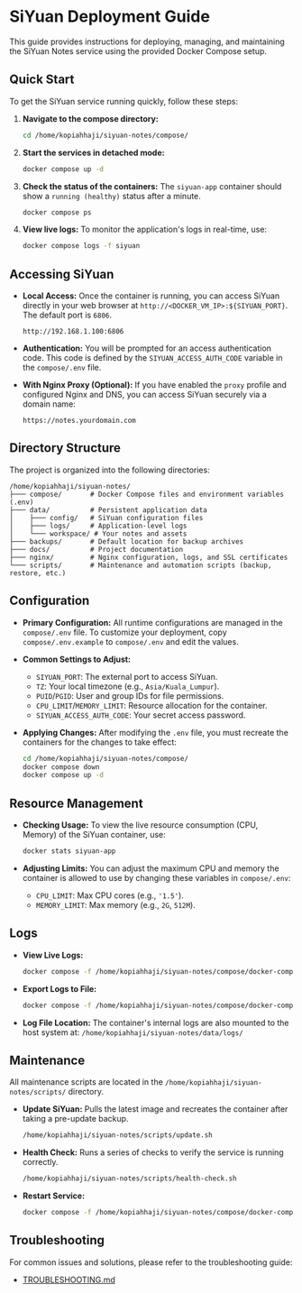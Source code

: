 # SiYuan Deployment Guide

This guide provides instructions for deploying, managing, and maintaining the SiYuan Notes service using the provided Docker Compose setup.

## Quick Start

To get the SiYuan service running quickly, follow these steps:

1.  **Navigate to the compose directory:**
    ```bash
    cd /home/kopiahhaji/siyuan-notes/compose/
    ```

2.  **Start the services in detached mode:**
    ```bash
    docker compose up -d
    ```

3.  **Check the status of the containers:**
    The `siyuan-app` container should show a `running (healthy)` status after a minute.
    ```bash
    docker compose ps
    ```

4.  **View live logs:**
    To monitor the application's logs in real-time, use:
    ```bash
    docker compose logs -f siyuan
    ```

## Accessing SiYuan

-   **Local Access:** Once the container is running, you can access SiYuan directly in your web browser at `http://<DOCKER_VM_IP>:${SIYUAN_PORT}`. The default port is `6806`.
    ```
    http://192.168.1.100:6806
    ```

-   **Authentication:** You will be prompted for an access authentication code. This code is defined by the `SIYUAN_ACCESS_AUTH_CODE` variable in the `compose/.env` file.

-   **With Nginx Proxy (Optional):** If you have enabled the `proxy` profile and configured Nginx and DNS, you can access SiYuan securely via a domain name:
    ```
    https://notes.yourdomain.com
    ```

## Directory Structure

The project is organized into the following directories:

```
/home/kopiahhaji/siyuan-notes/
├─── compose/       # Docker Compose files and environment variables (.env)
├─── data/          # Persistent application data
│    ├─── config/   # SiYuan configuration files
│    ├─── logs/     # Application-level logs
│    └─── workspace/ # Your notes and assets
├─── backups/       # Default location for backup archives
├─── docs/          # Project documentation
├─── nginx/         # Nginx configuration, logs, and SSL certificates
└─── scripts/       # Maintenance and automation scripts (backup, restore, etc.)
```

## Configuration

-   **Primary Configuration:** All runtime configurations are managed in the `compose/.env` file. To customize your deployment, copy `compose/.env.example` to `compose/.env` and edit the values.

-   **Common Settings to Adjust:**
    -   `SIYUAN_PORT`: The external port to access SiYuan.
    -   `TZ`: Your local timezone (e.g., `Asia/Kuala_Lumpur`).
    -   `PUID`/`PGID`: User and group IDs for file permissions.
    -   `CPU_LIMIT`/`MEMORY_LIMIT`: Resource allocation for the container.
    -   `SIYUAN_ACCESS_AUTH_CODE`: Your secret access password.

-   **Applying Changes:** After modifying the `.env` file, you must recreate the containers for the changes to take effect:
    ```bash
    cd /home/kopiahhaji/siyuan-notes/compose/
    docker compose down
    docker compose up -d
    ```

## Resource Management

-   **Checking Usage:** To view the live resource consumption (CPU, Memory) of the SiYuan container, use:
    ```bash
    docker stats siyuan-app
    ```

-   **Adjusting Limits:** You can adjust the maximum CPU and memory the container is allowed to use by changing these variables in `compose/.env`:
    -   `CPU_LIMIT`: Max CPU cores (e.g., `'1.5'`).
    -   `MEMORY_LIMIT`: Max memory (e.g., `2G`, `512M`).

## Logs

-   **View Live Logs:**
    ```bash
    docker compose -f /home/kopiahhaji/siyuan-notes/compose/docker-compose.yml logs -f siyuan
    ```

-   **Export Logs to File:**
    ```bash
    docker compose -f /home/kopiahhaji/siyuan-notes/compose/docker-compose.yml logs siyuan > siyuan_logs_$(date +%Y%m%d).log
    ```

-   **Log File Location:** The container's internal logs are also mounted to the host system at:
    `/home/kopiahhaji/siyuan-notes/data/logs/`

## Maintenance

All maintenance scripts are located in the `/home/kopiahhaji/siyuan-notes/scripts/` directory.

-   **Update SiYuan:** Pulls the latest image and recreates the container after taking a pre-update backup.
    ```bash
    /home/kopiahhaji/siyuan-notes/scripts/update.sh
    ```

-   **Health Check:** Runs a series of checks to verify the service is running correctly.
    ```bash
    /home/kopiahhaji/siyuan-notes/scripts/health-check.sh
    ```

-   **Restart Service:**
    ```bash
    docker compose -f /home/kopiahhaji/siyuan-notes/compose/docker-compose.yml restart siyuan
    ```

## Troubleshooting

For common issues and solutions, please refer to the troubleshooting guide:
-   [TROUBLESHOOTING.md](./TROUBLESHOOTING.md)
